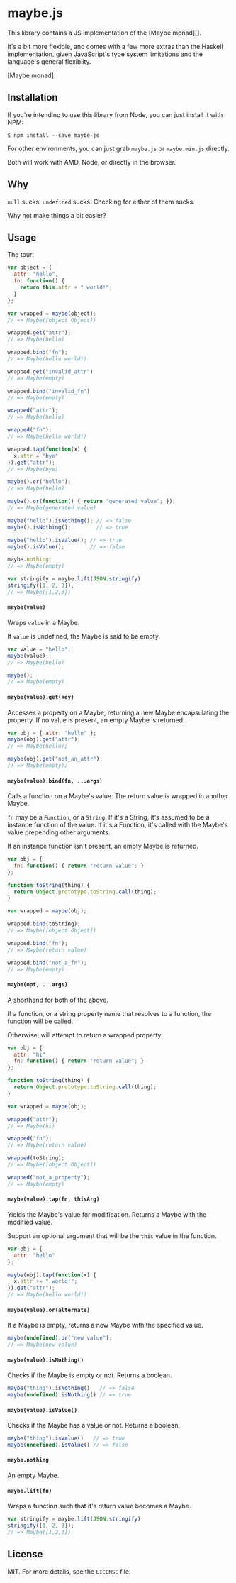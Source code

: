 # maybe.js

This library contains a JS implementation of the [Maybe monad][].

It's a bit more flexible, and comes with a few more extras than the Haskell implementation, given JavaScript's type system limitations and the language's general flexibiity.

[Maybe monad]:

## Installation

If you're intending to use this library from Node, you can just install it with NPM:

    $ npm install --save maybe-js

For other environments, you can just grab `maybe.js` or `maybe.min.js` directly.

Both will work with AMD, Node, or directly in the browser.

## Why

`null` sucks.
`undefined` sucks.
Checking for either of them sucks.

Why not make things a bit easier?

## Usage

The tour:

```javascript
var object = {
  attr: "hello",
  fn: function() {
    return this.attr + " world!";
  }
};

var wrapped = maybe(object);
// => Maybe([object Object])

wrapped.get("attr");
// => Maybe(hello)

wrapped.bind("fn");
// => Maybe(hello world!)

wrapped.get("invalid_attr")
// => Maybe(empty)

wrapped.bind("invalid_fn")
// => Maybe(empty)

wrapped("attr");
// => Maybe(hello)

wrapped("fn");
// => Maybe(hello world!)

wrapped.tap(function(x) {
  x.attr = "bye"
}).get("attr");
// => Maybe(bye)

maybe().or("hello");
// => Maybe(hello)

maybe().or(function() { return "generated value"; });
// => Maybe(generated value)

maybe("hello").isNothing(); // => false
maybe().isNothing();        // => true

maybe("hello").isValue(); // => true
maybe().isValue();        // => false

maybe.nothing;
// => Maybe(empty)

var stringify = maybe.lift(JSON.stringify)
stringify([1, 2, 3]);
// => Maybe([1,2,3])
```

#### `maybe(value)`

Wraps `value` in a Maybe.

If `value` is undefined, the Maybe is said to be empty.

```javascript
var value = "hello";
maybe(value);
// => Maybe(hello)

maybe();
// => Maybe(empty)
```

#### `maybe(value).get(key)`

Accesses a property on a Maybe, returning a new Maybe encapsulating the property.
If no value is present, an empty Maybe is returned.

```javascript
var obj = { attr: "hello" };
maybe(obj).get("attr");
// => Maybe(hello);

maybe(obj).get("not_an_attr");
// => Maybe(empty);
```

#### `maybe(value).bind(fn, ...args)`

Calls a function on a Maybe's value.
The return value is wrapped in another Maybe.

`fn` may be a `Function`, or a `String`.
If it's a String, it's assumed to be a instance function of the value.
If it's a Function, it's called with the Maybe's value prepending other arguments.

If an instance function isn't present, an empty Maybe is returned.

```javascript
var obj = {
  fn: function() { return "return value"; }
};

function toString(thing) {
  return Object.prototype.toString.call(thing);
}

var wrapped = maybe(obj);

wrapped.bind(toString);
// => Maybe([object Object])

wrapped.bind("fn");
// => Maybe(return value)

wrapped.bind("not_a_fn");
// => Maybe(empty)
```

#### `maybe(opt, ...args)`

A shorthand for both of the above.

If a function, or a string property name that resolves to a function, the function will be called.

Otherwise, will attempt to return a wrapped property.

```javascript
var obj = {
  attr: "hi",
  fn: function() { return "return value"; }
};

function toString(thing) {
  return Object.prototype.toString.call(thing);
}

var wrapped = maybe(obj);

wrapped("attr");
// => Maybe(hi)

wrapped("fn");
// => Maybe(return value)

wrapped(toString);
// => Maybe([object Object])

wrapped("not_a_property");
// => Maybe(empty)
```

#### `maybe(value).tap(fn, thisArg)`

Yields the Maybe's value for modification.
Returns a Maybe with the modified value.

Support an optional argument that will be the `this` value in the function.

```javascript
var obj = {
  attr: "hello"
};

maybe(obj).tap(function(x) {
  x.attr += " world!";
}).get("attr");
// => Maybe(hello world!)
```

#### `maybe(value).or(alternate)`

If a Maybe is empty, returns a new Maybe with the specified value.

```javascript
maybe(undefined).or("new value");
// => Maybe(new value)
```

#### `maybe(value).isNothing()`

Checks if the Maybe is empty or not.
Returns a boolean.

```javascript
maybe("thing").isNothing()   // => false
maybe(undefined).isNothing() // => true
```

#### `maybe(value).isValue()`

Checks if the Maybe has a value or not.
Returns a boolean.

```javascript
maybe("thing").isValue()   // => true
maybe(undefined).isValue() // => false
```

#### `maybe.nothing`

An empty Maybe.

#### `maybe.lift(fn)`

Wraps a function such that it's return value becomes a Maybe.

```javascript
var stringify = maybe.lift(JSON.stringify)
stringify([1, 2, 3]);
// => Maybe([1,2,3])
```

## License

MIT. For more details, see the `LICENSE` file.
